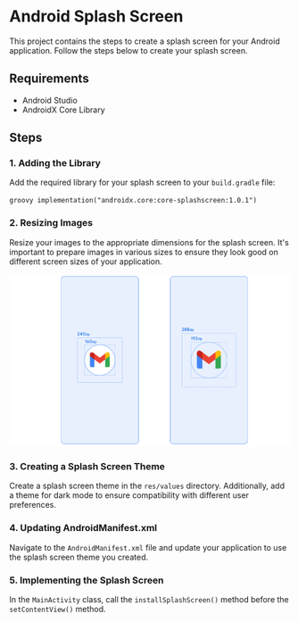 # Android Splash Screen

This project contains the steps to create a splash screen for your Android application. Follow the steps below to create your splash screen.

## Requirements 

- Android Studio
- AndroidX Core Library

## Steps

### 1. Adding the Library

Add the required library for your splash screen to your `build.gradle` file:

``groovy
implementation("androidx.core:core-splashscreen:1.0.1")``

### 2. Resizing Images

Resize your images to the appropriate dimensions for the splash screen. It's important to prepare images in various sizes to ensure they look good on different screen sizes of your application.

  ![Android ](splash-screen-icon-dimensions.png)

  ### 3. Creating a Splash Screen Theme

Create a splash screen theme in the `res/values` directory. Additionally, add a theme for dark mode to ensure compatibility with different user preferences.

### 4. Updating AndroidManifest.xml

Navigate to the `AndroidManifest.xml` file and update your application to use the splash screen theme you created.

### 5. Implementing the Splash Screen

In the `MainActivity` class, call the `installSplashScreen()` method before the `setContentView()` method.



  
